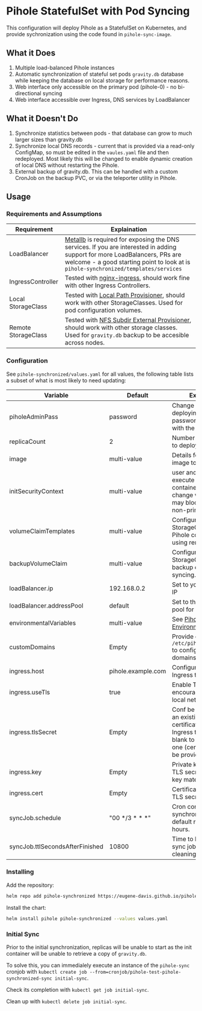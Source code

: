 # Pihole StatefulSet with Pod Syncing

This configuration will deploy Pihole as a StatefulSet on Kubernetes, and provide sychronization using the code found in `pihole-sync-image`.

## What it Does

1. Multiple load-balanced Pihole instances
2. Automatic synchronization of stateful set pods `gravity.db` database while keeping the database on local storage for performance reasons.
3. Web interface only accessible on the primary pod (pihole-0) - no bi-directional syncing
4. Web interface accessible over Ingress, DNS services by LoadBalancer

## What it Doesn't Do

1. Synchronize statistics between pods - that database can grow to much larger sizes than gravity.db
2. Synchronize local DNS records - current that is provided via a read-only ConfigMap, so must be edited in the `vaules.yaml` file and then redeployed. Most likely this will be changed to enable dynamic creation of local DNS without restarting the Pihole.
3. External backup of gravity.db. This can be handled with a custom CronJob on the backup PVC, or via the teleporter utility in Pihole.

## Usage

### Requirements and Assumptions

| Requirement | Explaination |
| -- | -- |
| LoadBalancer | [Metallb](https://metallb.org/) is required for exposing the DNS services. If you are interested in adding support for more LoadBalancers, PRs are welcome - a good starting point to look at is `pihole-synchronized/templates/services` |
| IngressController | Tested with [nginx-ingress](https://docs.nginx.com/nginx-ingress-controller/), should work fine with other Ingress Controllers. |
| Local StorageClass | Tested with [Local Path Provisioner](https://github.com/rancher/local-path-provisioner), should work with other StorageClasses. Used for pod configuration volumes. |
| Remote StorageClass | Tested with [NFS Subdir External Provisioner](https://github.com/kubernetes-sigs/nfs-subdir-external-provisioner), should work with other storage classes. Used for `gravity.db` backup to be accesible across nodes. |

### Configuration

See `pihole-synchronized/values.yaml` for all values, the following table lists a subset of what is most likely to need updating:

| Variable | Default | Explaination |
| -- | -- | -- |
| piholeAdminPass | password | Change this before deploying to be the password you want used with the web interface. |
| replicaCount | 2 | Number of pihole pods to deploy |
| image | multi-value | Details for the pihole image to deploy. |
| initSecurityContext | multi-value | user and group to execute the init and sync containers under, change with caution as it may block startup of non-primary pods |
| volumeClaimTemplates | multi-value | Configure your local StorageClass for local Pihole config here. Avoid using remote storage. |
| backupVolumeClaim | multi-value | Configure your remote StorageClass for the backup directory used in syncing. |
| loadBalancer.ip | 192.168.0.2 | Set to your desired DNS IP |
| loadBalancer.addressPool | default | Set to the appropriate IP pool for Metallb |
| environmentalVariables | multi-value | See [Pihole Environmental Values](https://github.com/pi-hole/docker-pi-hole#environment-variables) |
| customDomains | Empty | Provide contents of `/etc/pihole/custom.list` to configure local domains |
| ingress.host | pihole.example.com | Configure host for Ingress to configure |
| ingress.useTls | true | Enable TLS - strongly encouraged even for local networks |
| ingress.tlsSecret | Empty | Conf be configured with an existing TLS certificate for the Ingress to use, leave blank to create a new one (cert and key must be provided) |
| ingress.key | Empty | Private key to create a TLS secret with. Manage key material with care! |
| ingress.cert | Empty | Certificate to create a TLS secret with. |
| syncJob.schedule |  "00 */3 * * *" | Cron configuration for synchronization job, default runs every three hours. |
| syncJob.ttlSecondsAfterFinished | 10800 | Time to leave individual sync jobs around before cleaning them up. |

### Installing

Add the repository:

```bash
helm repo add pihole-synchronized https://eugene-davis.github.io/pihole-k8s-statefulset/
```

Install the chart:

```bash
helm install pihole pihole-synchronized --values values.yaml
```

### Initial Sync

Prior to the initial synchronization, replicas will be unable to start as the init container will be unable to retrieve a copy of `gravity.db`.

To solve this, you can immedialely execute an instance of the `pihole-sync` cronjob with `kubectl create job --from=cronjob/pihole-test-pihole-synchronized-sync initial-sync`.

Check its completion with `kubectl get job initial-sync`.

Clean up with `kubectl delete job initial-sync`.
